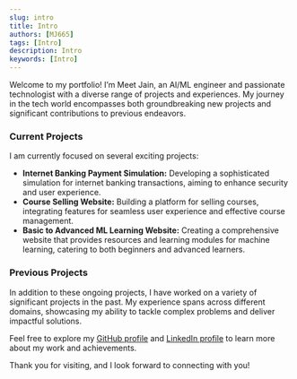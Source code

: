 ```yaml
---
slug: intro
title: Intro
authors: [MJ665]
tags: [Intro]
description: Intro
keywords: [Intro]
---
```







Welcome to my portfolio! I’m Meet Jain, an AI/ML engineer and passionate technologist with a diverse range of projects and experiences. My journey in the tech world encompasses both groundbreaking new projects and significant contributions to previous endeavors.

### Current Projects

I am currently focused on several exciting projects:

- **Internet Banking Payment Simulation:** Developing a sophisticated simulation for internet banking transactions, aiming to enhance security and user experience.
- **Course Selling Website:** Building a platform for selling courses, integrating features for seamless user experience and effective course management.
- **Basic to Advanced ML Learning Website:** Creating a comprehensive website that provides resources and learning modules for machine learning, catering to both beginners and advanced learners.

### Previous Projects

In addition to these ongoing projects, I have worked on a variety of significant projects in the past. My experience spans across different domains, showcasing my ability to tackle complex problems and deliver impactful solutions.

Feel free to explore my [GitHub profile](https://github.com/MJ665) and [LinkedIn profile](https://www.linkedin.com/in/mj2h) to learn more about my work and achievements.

Thank you for visiting, and I look forward to connecting with you!

